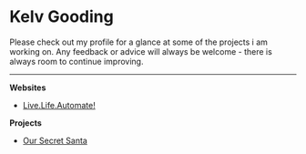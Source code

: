 # Kelv Gooding

Please check out my profile for a glance at some of the projects i am working on. Any feedback or advice will always be welcome - there is always room to continue improving.

---

**Websites**

* [Live.Life.Automate!](https://livelifeautomate.co.uk/)

**Projects**

* [Our Secret Santa](https://www.oursecretsanta.co.uk/)

<!---
KGoodz93/KGoodz93 is a ✨ special ✨ repository because its `README.md` (this file) appears on your GitHub profile.
You can click the Preview link to take a look at your changes.
--->
